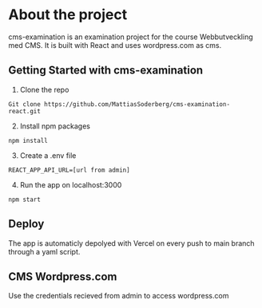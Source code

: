 # About the project

cms-examination is an examination project for the course Webbutveckling med CMS. 
It is built with React and uses wordpress.com as cms.

## Getting Started with cms-examination

1. Clone the repo
```
Git clone https://github.com/MattiasSoderberg/cms-examination-react.git
```
2. Install npm packages
```
npm install
```
3. Create a .env file
```
REACT_APP_API_URL=[url from admin]
```
4. Run the app on localhost:3000
```
npm start
```

## Deploy

The app is automaticly depolyed with Vercel on every push to main branch through a yaml script.

## CMS Wordpress.com

Use the credentials recieved from admin to access wordpress.com